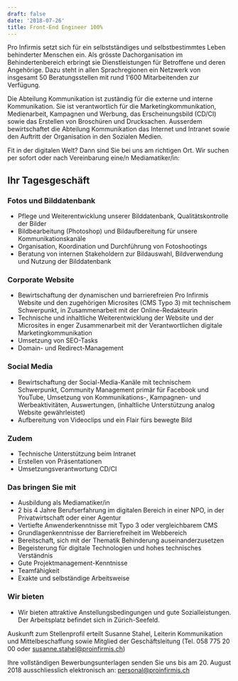 ```yaml
---
draft: false
date: '2018-07-26'
title: Front-End Engineer 100%
---
```

Pro Infirmis setzt sich für ein selbstständiges und selbstbestimmtes Leben behinderter Menschen ein. Als grösste Dachorganisation im Behindertenbereich erbringt sie Dienstleistungen für Betroffene und deren Angehörige. Dazu steht in allen Sprachregionen ein Netzwerk von insgesamt 50 Beratungsstellen mit rund 1‘600 Mitarbeitenden zur Verfügung.

Die Abteilung Kommunikation ist zuständig für die externe und interne Kommunikation. Sie ist verantwortlich für die Marketingkommunikation, Medienarbeit, Kampagnen und Werbung, das Erscheinungsbild (CD/CI) sowie das Erstellen von Broschüren und Drucksachen. Ausserdem bewirtschaftet die Abteilung Kommunikation das Internet und Intranet sowie den Auftritt der Organisation in den Sozialen Medien.

Fit in der digitalen Welt? Dann sind Sie bei uns am richtigen Ort. Wir suchen per sofort oder nach Vereinbarung eine/n Mediamatiker/in:

## Ihr Tagesgeschäft

### Fotos und Bilddatenbank

* Pflege und Weiterentwicklung unserer Bilddatenbank, Qualitätskontrolle der Bilder
* Bildbearbeitung (Photoshop) und Bildaufbereitung für unsere Kommunikationskanäle
* Organisation, Koordination und Durchführung von Fotoshootings
* Beratung von internen Stakeholdern zur Bildauswahl, Bildverwendung und Nutzung der Bilddatenbank

### Corporate Website

* Bewirtschaftung der dynamischen und barrierefreien Pro Infirmis Website und den zugehörigen Microsites (CMS Typo 3) mit technischem Schwerpunkt, in Zusammenarbeit mit der Online-Redakteurin
* Technische und inhaltliche Weiterentwicklung der Website und der Microsites in enger Zusammenarbeit mit der Verantwortlichen digitale Marketingkommunikation
* Umsetzung von SEO-Tasks
* Domain- und Redirect-Management

### Social Media

* Bewirtschaftung der Social-Media-Kanäle mit technischem Schwerpunkt, Community Management primär für Facebook und YouTube, Umsetzung von Kommunikations-, Kampagnen- und Werbeaktivitäten, Auswertungen, (inhaltliche Unterstützung analog Website gewährleistet)
* Aufbereitung von Videoclips und ein Flair fürs bewegte Bild

### Zudem

* Technische Unterstützung beim Intranet
* Erstellen von Präsentationen
* Umsetzungsverantwortung CD/CI

### Das bringen Sie mit

* Ausbildung als Mediamatiker/in
* 2 bis 4 Jahre Berufserfahrung im digitalen Bereich in einer NPO, in der Privatwirtschaft oder einer Agentur
* Vertiefte Anwenderkenntnisse mit Typo 3 oder vergleichbarem CMS
* Grundlagenkenntnisse der Barrierefreiheit im Webbereich
* Bereitschaft, sich mit der Thematik Behinderung auseinanderzusetzen
* Begeisterung für digitale Technologien und hohes technisches Verständnis
* Gute Projektmanagement-Kenntnisse
* Teamfähigkeit
* Exakte und selbständige Arbeitsweise

### Wir bieten

* Wir bieten attraktive Anstellungsbedingungen und gute Sozialleistungen. Der Arbeitsplatz befindet sich in Zürich-Seefeld.

Auskunft zum Stellenprofil erteilt Susanne Stahel, Leiterin Kommunikation und Mittelbeschaffung sowie Mitglied der Geschäftsleitung (Tel. 058 775 20 00 oder susanne.stahel@proinfirmis.ch)

Ihre vollständigen Bewerbungsunterlagen senden Sie uns bis am 20. August 2018 ausschliesslich elektronisch an: personal@proinfirmis.ch
